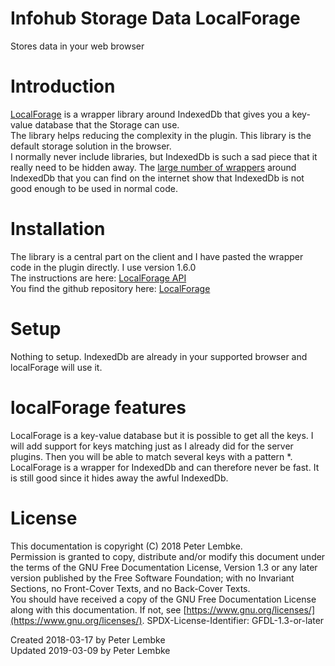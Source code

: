 # Infohub Storage Data LocalForage

Stores data in your web browser

# Introduction

<a href="https://localforage.github.io/localForage/" target="_blank">LocalForage</a> is a wrapper library around
IndexedDb that gives you a key-value database that the Storage can use.  
The library helps reducing the complexity in the plugin. This library is the default storage solution in the browser.  
I normally never include libraries, but IndexedDb is such a sad piece that it really need to be hidden away.
The <a href="https://developers.google.com/web/fundamentals/instant-and-offline/web-storage/offline-for-pwa" target="_blank">
large number of wrappers</a> around IndexedDb that you can find on the internet show that IndexedDb is not good enough
to be used in normal code.

# Installation

The library is a central part on the client and I have pasted the wrapper code in the plugin directly. I use version
1.6.0  
The instructions are here: <a href="https://localforage.github.io/localForage/" target="_blank">LocalForage API</a>  
You find the github repository here: <a href="https://github.com/localForage/localForage" target="_blank">
LocalForage</a>

# Setup

Nothing to setup. IndexedDb are already in your supported browser and localForage will use it.

# localForage features

LocalForage is a key-value database but it is possible to get all the keys. I will add support for keys matching just as
I already did for the server plugins. Then you will be able to match several keys with a pattern *.  
LocalForage is a wrapper for IndexedDb and can therefore never be fast. It is still good since it hides away the awful
IndexedDb.

# License

This documentation is copyright (C) 2018 Peter Lembke.  
Permission is granted to copy, distribute and/or modify this document under the terms of the GNU Free Documentation
License, Version 1.3 or any later version published by the Free Software Foundation; with no Invariant Sections, no
Front-Cover Texts, and no Back-Cover Texts.  
You should have received a copy of the GNU Free Documentation License along with this documentation. If not,
see [https://www.gnu.org/licenses/](https://www.gnu.org/licenses/). SPDX-License-Identifier: GFDL-1.3-or-later

Created 2018-03-17 by Peter Lembke  
Updated 2019-03-09 by Peter Lembke  
